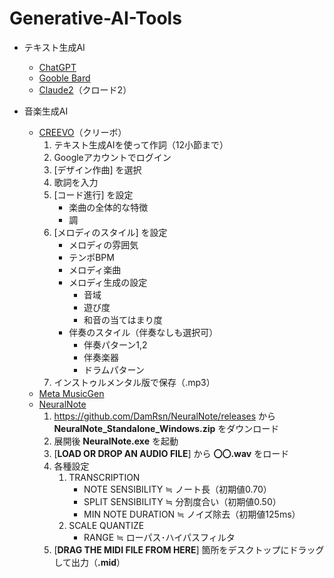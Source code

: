 # Generative-AI-Tools

* テキスト生成AI
    * [ChatGPT](https://chat.openai.com/)
    * [Gooble Bard](https://bard.google.com/chat)
    * [Claude2](https://claude.ai/chats)（クロード2）
    
* 音楽生成AI
    * [CREEVO](https://creevo-music.com/)（クリーボ）  
        1. テキスト生成AIを使って作詞（12小節まで）
        1. Googleアカウントでログイン
        1. [デザイン作曲] を選択
        1. 歌詞を入力
        1. [コード進行] を設定
            * 楽曲の全体的な特徴
            * 調
        1. [メロディのスタイル] を設定
            * メロディの雰囲気
            * テンポBPM
            * メロディ楽曲
            * メロディ生成の設定
                * 音域
                * 遊び度
                * 和音の当てはまり度
            * 伴奏のスタイル（伴奏なしも選択可）
                * 伴奏パターン1,2
                * 伴奏楽器
                * ドラムパターン
        1. インストゥルメンタル版で保存（.mp3）
    * [Meta MusicGen](https://huggingface.co/spaces/facebook/MusicGen)
    * [NeuralNote](https://github.com/DamRsn/NeuralNote)
        1. https://github.com/DamRsn/NeuralNote/releases から **NeuralNote_Standalone_Windows.zip** をダウンロード
        1. 展開後 **NeuralNote.exe** を起動
        1. [**LOAD OR DROP AN AUDIO FILE**] から **〇〇.wav** をロード
        1. 各種設定  
            1. TRANSCRIPTION
                * NOTE SENSIBILITY ≒ ノート長（初期値0.70）
                * SPLIT SENSIBILITY ≒ 分割度合い（初期値0.50）
                * MIN NOTE DURATION ≒ ノイズ除去（初期値125ms）
            1. SCALE QUANTIZE
                * RANGE ≒ ローパス･ハイパスフィルタ
        1. [**DRAG THE MIDI FILE FROM HERE**] 箇所をデスクトップにドラッグして出力（**.mid**）